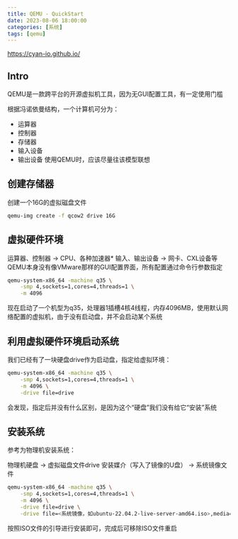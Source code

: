 ```yaml
---
title: QEMU - QuickStart
date: 2023-08-06 18:00:00
categories: [系统]
tags: [qemu]
---
```

<https://cyan-io.github.io/>
## Intro
QEMU是一款跨平台的开源虚拟机工具，因为无GUI配置工具，有一定使用门槛

根据冯诺依曼结构，一个计算机可分为：

- 运算器
- 控制器
- 存储器
- 输入设备
- 输出设备
使用QEMU时，应该尽量往该模型联想

## 创建存储器
创建一个16G的虚拟磁盘文件

```bash
qemu-img create -f qcow2 drive 16G
```

## 虚拟硬件环境
运算器、控制器 -> CPU、各种加速器*
输入、输出设备 -> 网卡、CXL设备等
QEMU本身没有像VMware那样的GUI配置界面，所有配置通过命令行参数指定

```bash
qemu-system-x86_64 -machine q35 \
	-smp 4,sockets=1,cores=4,threads=1 \
	-m 4096
```
现在启动了一个机型为q35，处理器1插槽4核4线程，内存4096MB，使用默认网络配置的虚拟机，由于没有启动盘，并不会启动某个系统

## 利用虚拟硬件环境启动系统
我们已经有了一块硬盘drive作为启动盘，指定给虚拟环境：

```bash
qemu-system-x86_64 -machine q35 \
	-smp 4,sockets=1,cores=4,threads=1 \
	-m 4096 \
	-drive file=drive
```
会发现，指定后并没有什么区别，是因为这个“硬盘”我们没有给它“安装”系统

## 安装系统
参考为物理机安装系统：

物理机硬盘 -> 虚拟磁盘文件drive
安装媒介（写入了镜像的U盘） -> 系统镜像文件

```bash
qemu-system-x86_64 -machine q35 \
	-smp 4,sockets=1,cores=4,threads=1 \
	-m 4096 \
	-drive file=drive \
	-drive file=<系统镜像，如ubuntu-22.04.2-live-server-amd64.iso>,media=cdrom
```
按照ISO文件的引导进行安装即可，完成后可移除ISO文件重启